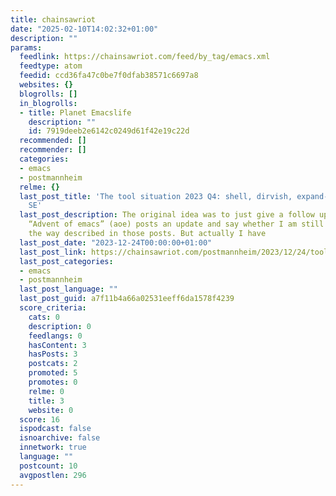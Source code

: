 ```yaml
---
title: chainsawriot
date: "2025-02-10T14:02:32+01:00"
description: ""
params:
  feedlink: https://chainsawriot.com/feed/by_tag/emacs.xml
  feedtype: atom
  feedid: ccd36fa47c0be7f0dfab38571c6697a8
  websites: {}
  blogrolls: []
  in_blogrolls:
  - title: Planet Emacslife
    description: ""
    id: 7919deeb2e6142c0249d61f42e19c22d
  recommended: []
  recommender: []
  categories:
  - emacs
  - postmannheim
  relme: {}
  last_post_title: 'The tool situation 2023 Q4: shell, dirvish, expand-region, iPhone
    SE'
  last_post_description: The original idea was to just give a follow up to all those
    “Advent of emacs” (aoe) posts an update and say whether I am still using emacs
    the way described in those posts. But actually I have
  last_post_date: "2023-12-24T00:00:00+01:00"
  last_post_link: https://chainsawriot.com/postmannheim/2023/12/24/tools2023q4.html
  last_post_categories:
  - emacs
  - postmannheim
  last_post_language: ""
  last_post_guid: a7f11b4a66a02531eeff6da1578f4239
  score_criteria:
    cats: 0
    description: 0
    feedlangs: 0
    hasContent: 3
    hasPosts: 3
    postcats: 2
    promoted: 5
    promotes: 0
    relme: 0
    title: 3
    website: 0
  score: 16
  ispodcast: false
  isnoarchive: false
  innetwork: true
  language: ""
  postcount: 10
  avgpostlen: 296
---
```

